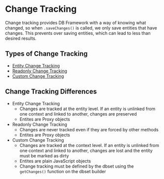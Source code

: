 # Change Tracking

Change tracking provides DB Framework with a way of knowing what changed, so when `.saveChanges()` is called, we only save entities that have changes.  This prevents over saving entities, which can lead to less than desired results.

## Types of Change Tracking
- [Entity Change Tracking](data-modification/change-tracking/entity-change-tracking)
- [Readonly Change Tracking](data-modification/change-tracking/readonly-change-tracking)
- [Custom Change Tracking](data-modification/change-tracking/custom-change-tracking)

## Change Tracking Differences
- Entity Change Tracking
    - Changes are tracked at the entity level.  If an entity is unlinked from one context and linked to another, changes are preserved
    - Entites are Proxy objects
- Readonly Change Tracking
    - Changes are never tracked even if they are forced by other methods
    - Entites are Proxy objects
- Custom Change Tracking
    - Changes are tracked at the context level.  If an entity is unlinked from one context and linked to another, changes are lost and the entity must be marked as dirty
    - Entites are plain JavaScript objects
    - Change tracking must be defined by the dbset using the `getChanges()` function on the dbset builder